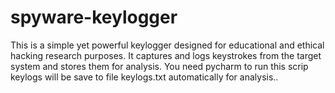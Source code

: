 # spyware-keylogger
This is a simple yet powerful keylogger designed for educational and ethical hacking research purposes. It captures and logs keystrokes from the target system and stores them for analysis.
You need pycharm to run this scrip
keylogs will be save to file keylogs.txt
automatically for analysis..
